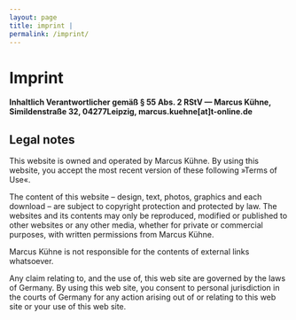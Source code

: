 ```yaml
---
layout: page
title: imprint | 
permalink: /imprint/
---
```


# Imprint

**Inhaltlich Verantwortlicher gemäß § 55 Abs. 2 RStV — Marcus Kühne, Simildenstraße 32, 04277Leipzig, marcus.kuehne[at]t-online.de**

## Legal notes

This website is owned and operated by Marcus Kühne. 
By using this website, you accept the most recent version of these following »Terms of Use«.

The content of this website – design, text, photos, graphics and each download – are subject to copyright 
protection and protected by law. The websites and its contents may only be reproduced, modified or published to other 
websites or any other media, whether for private or commercial purposes, with written permissions from Marcus Kühne.

Marcus Kühne is not responsible for the contents of external links whatsoever.

Any claim relating to, and the use of, this web site are governed by the laws of Germany. 
By using this web site, you consent to personal jurisdiction in the courts of Germany for 
any action arising out of or relating to this web site or your use of this web site.
